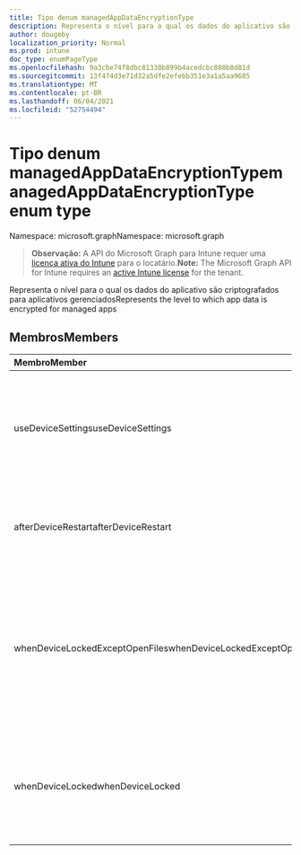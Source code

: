 ```yaml
---
title: Tipo denum managedAppDataEncryptionType
description: Representa o nível para o qual os dados do aplicativo são criptografados para aplicativos gerenciados
author: dougeby
localization_priority: Normal
ms.prod: intune
doc_type: enumPageType
ms.openlocfilehash: 9a3cbe74f8dbc81330b899b4acedcbc880b8d81d
ms.sourcegitcommit: 13f474d3e71d32a5dfe2efebb351e3a1a5aa9685
ms.translationtype: MT
ms.contentlocale: pt-BR
ms.lasthandoff: 06/04/2021
ms.locfileid: "52754494"
---
```

# <a name="managedappdataencryptiontype-enum-type"></a><span data-ttu-id="b4c3a-103">Tipo denum managedAppDataEncryptionType</span><span class="sxs-lookup"><span data-stu-id="b4c3a-103">managedAppDataEncryptionType enum type</span></span>

<span data-ttu-id="b4c3a-104">Namespace: microsoft.graph</span><span class="sxs-lookup"><span data-stu-id="b4c3a-104">Namespace: microsoft.graph</span></span>

> <span data-ttu-id="b4c3a-105">**Observação:** A API do Microsoft Graph para Intune requer uma [licença ativa do Intune](https://go.microsoft.com/fwlink/?linkid=839381) para o locatário.</span><span class="sxs-lookup"><span data-stu-id="b4c3a-105">**Note:** The Microsoft Graph API for Intune requires an [active Intune license](https://go.microsoft.com/fwlink/?linkid=839381) for the tenant.</span></span>

<span data-ttu-id="b4c3a-106">Representa o nível para o qual os dados do aplicativo são criptografados para aplicativos gerenciados</span><span class="sxs-lookup"><span data-stu-id="b4c3a-106">Represents the level to which app data is encrypted for managed apps</span></span>

## <a name="members"></a><span data-ttu-id="b4c3a-107">Membros</span><span class="sxs-lookup"><span data-stu-id="b4c3a-107">Members</span></span>
|<span data-ttu-id="b4c3a-108">Membro</span><span class="sxs-lookup"><span data-stu-id="b4c3a-108">Member</span></span>|<span data-ttu-id="b4c3a-109">Valor</span><span class="sxs-lookup"><span data-stu-id="b4c3a-109">Value</span></span>|<span data-ttu-id="b4c3a-110">Descrição</span><span class="sxs-lookup"><span data-stu-id="b4c3a-110">Description</span></span>|
|:---|:---|:---|
|<span data-ttu-id="b4c3a-111">useDeviceSettings</span><span class="sxs-lookup"><span data-stu-id="b4c3a-111">useDeviceSettings</span></span>|<span data-ttu-id="b4c3a-112">0</span><span class="sxs-lookup"><span data-stu-id="b4c3a-112">0</span></span>|<span data-ttu-id="b4c3a-113">Os dados do aplicativo são criptografados com base nas configurações padrão no dispositivo.</span><span class="sxs-lookup"><span data-stu-id="b4c3a-113">App data is encrypted based on the default settings on the device.</span></span>|
|<span data-ttu-id="b4c3a-114">afterDeviceRestart</span><span class="sxs-lookup"><span data-stu-id="b4c3a-114">afterDeviceRestart</span></span>|<span data-ttu-id="b4c3a-115">1</span><span class="sxs-lookup"><span data-stu-id="b4c3a-115">1</span></span>|<span data-ttu-id="b4c3a-116">Os dados do aplicativo são criptografados quando o dispositivo é reiniciado.</span><span class="sxs-lookup"><span data-stu-id="b4c3a-116">App data is encrypted when the device is restarted.</span></span>|
|<span data-ttu-id="b4c3a-117">whenDeviceLockedExceptOpenFiles</span><span class="sxs-lookup"><span data-stu-id="b4c3a-117">whenDeviceLockedExceptOpenFiles</span></span>|<span data-ttu-id="b4c3a-118">2</span><span class="sxs-lookup"><span data-stu-id="b4c3a-118">2</span></span>|<span data-ttu-id="b4c3a-119">Os dados do aplicativo associados a essa política são criptografados quando o dispositivo está bloqueado, exceto dados em arquivos que estão abertos</span><span class="sxs-lookup"><span data-stu-id="b4c3a-119">App data associated with this policy is encrypted when the device is locked, except data in files that are open</span></span>|
|<span data-ttu-id="b4c3a-120">whenDeviceLocked</span><span class="sxs-lookup"><span data-stu-id="b4c3a-120">whenDeviceLocked</span></span>|<span data-ttu-id="b4c3a-121">3</span><span class="sxs-lookup"><span data-stu-id="b4c3a-121">3</span></span>|<span data-ttu-id="b4c3a-122">Os dados do aplicativo associados a essa política são criptografados quando o dispositivo é bloqueado</span><span class="sxs-lookup"><span data-stu-id="b4c3a-122">App data associated with this policy is encrypted when the device is locked</span></span>|




